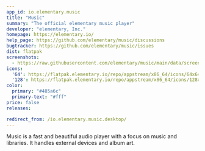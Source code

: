 ```yaml
---
app_id: io.elementary.music
title: "Music"
summary: "The official elementary music player"
developer: "elementary, Inc."
homepage: https://elementary.io/
help_page: https://github.com/elementary/music/discussions
bugtracker: https://github.com/elementary/music/issues
dist: flatpak
screenshots:
  - https://raw.githubusercontent.com/elementary/music/main/data/screenshot.png
icons:
  '64': https://flatpak.elementary.io/repo/appstream/x86_64/icons/64x64/io.elementary.music.png
  '128': https://flatpak.elementary.io/repo/appstream/x86_64/icons/128x128/io.elementary.music.png
color:
  primary: "#485a6c"
  primary-text: "#fff"
price: false
releases:

redirect_from: /io.elementary.music.desktop/
---
```


<p>Music is a fast and beautiful audio player with a focus on music and libraries. It handles external devices and album art.</p>